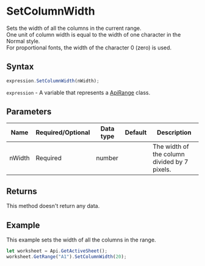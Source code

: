 # SetColumnWidth

Sets the width of all the columns in the current range.\
One unit of column width is equal to the width of one character in the Normal style.\
For proportional fonts, the width of the character 0 (zero) is used.

## Syntax

```javascript
expression.SetColumnWidth(nWidth);
```

`expression` - A variable that represents a [ApiRange](../ApiRange.md) class.

## Parameters

| **Name** | **Required/Optional** | **Data type** | **Default** | **Description** |
| ------------- | ------------- | ------------- | ------------- | ------------- |
| nWidth | Required | number |  | The width of the column divided by 7 pixels. |

## Returns

This method doesn't return any data.

## Example

This example sets the width of all the columns in the range.

```javascript editor-xlsx
let worksheet = Api.GetActiveSheet();
worksheet.GetRange("A1").SetColumnWidth(20);
```
